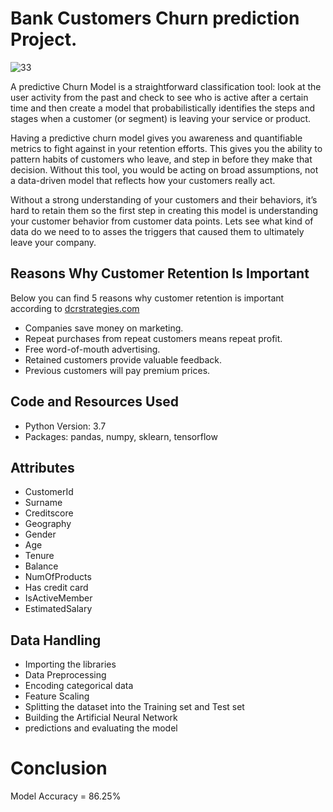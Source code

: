 # Bank Customers Churn prediction Project.

![33](https://user-images.githubusercontent.com/35190179/93073300-4a4d4680-f6a0-11ea-85c0-f99b6bd658ed.jpg)

A predictive Churn Model is a straightforward classification tool: look at the user activity from the past and check to see who is active after a certain time and then create a model that probabilistically identifies the steps and stages when a customer (or segment) is leaving your service or product.

Having a predictive churn model gives you awareness and quantifiable metrics to fight against in your retention efforts. This gives you the ability to pattern habits of customers who leave, and step in before they make that decision. Without this tool, you would be acting on broad assumptions, not a data-driven model that reflects how your customers really act.

Without a strong understanding of your customers and their behaviors, it’s hard to retain them so the first step in creating this model is understanding your customer behavior from customer data points. Lets see what kind of data do we need to to asses the triggers that caused them to ultimately leave your company.

## Reasons Why Customer Retention Is Important
Below you can find 5 reasons why customer retention is important according to [dcrstrategies.com](https://www.dcrstrategies.com/customer-incentives/5-reasons-customer-retention-business/)
* Companies save money on marketing.
* Repeat purchases from repeat customers means repeat profit.
* Free word-of-mouth advertising.
* Retained customers provide valuable feedback.
* Previous customers will pay premium prices.

## Code and Resources Used

* Python Version: 3.7
* Packages: pandas, numpy, sklearn, tensorflow

## Attributes

* CustomerId
* Surname
* Creditscore
* Geography
* Gender
* Age
* Tenure
* Balance
* NumOfProducts
* Has credit card
* IsActiveMember
* EstimatedSalary

## Data Handling

* Importing the libraries
* Data Preprocessing
* Encoding categorical data
* Feature Scaling
* Splitting the dataset into the Training set and Test set
* Building the Artificial Neural Network
* predictions and evaluating the model

# Conclusion

Model Accuracy = 86.25%
